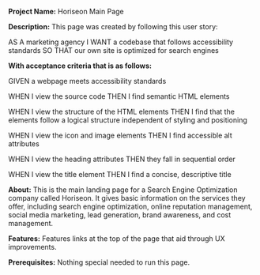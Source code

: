 **Project Name:** Horiseon Main Page

**Description:** This page was created by following this user story:

AS A marketing agency
I WANT a codebase that follows accessibility standards
SO THAT our own site is optimized for search engines

**With acceptance criteria that is as follows:** 

GIVEN a webpage meets accessibility standards

WHEN I view the source code
THEN I find semantic HTML elements

WHEN I view the structure of the HTML elements
THEN I find that the elements follow a logical structure independent of styling and positioning

WHEN I view the icon and image elements
THEN I find accessible alt attributes

WHEN I view the heading attributes
THEN they fall in sequential order

WHEN I view the title element
THEN I find a concise, descriptive title

**About:**
This is the main landing page for a Search Engine Optimization company called Horiseon. It gives basic information on the services they offer, including search engine optimization,
online reputation management, social media marketing, lead generation, brand awareness, and cost management. 

**Features:**
Features links at the top of the page that aid through UX improvements. 

**Prerequisites:**
Nothing special needed to run this page.
